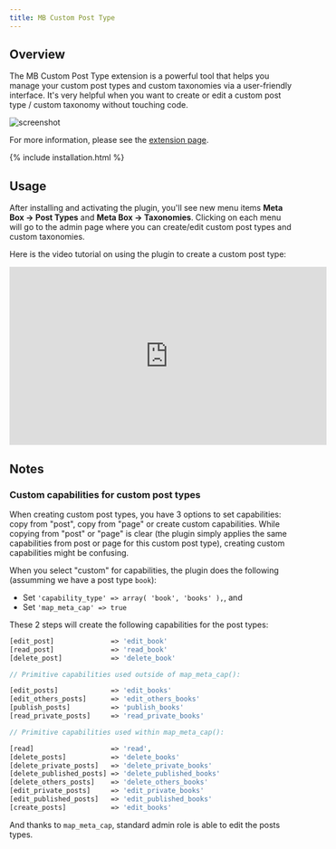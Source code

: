 ```yaml
---
title: MB Custom Post Type
---
```


## Overview

The MB Custom Post Type extension is a powerful tool that helps you manage your custom post types and custom taxonomies via a user-friendly interface. It's very helpful when you want to create or edit a custom post type / custom taxonomy without touching code.

![screenshot](https://ps.w.org/mb-custom-post-type/assets/screenshot-2.png)

For more information, please see the [extension page](https://metabox.io/plugins/custom-post-type/).

{% include installation.html %}

## Usage

After installing and activating the plugin, you'll see new menu items **Meta Box &rarr; Post Types** and **Meta Box &rarr; Taxonomies**. Clicking on each menu will go to the admin page where you can create/edit custom post types and custom taxonomies.

Here is the video tutorial on using the plugin to create a custom post type:

<iframe width="560" height="315" src="https://www.youtube.com/embed/9c4w5zdeTJI" frameborder="0" allow="accelerometer; autoplay; encrypted-media; gyroscope; picture-in-picture" allowfullscreen></iframe>

## Notes

### Custom capabilities for custom post types

When creating custom post types, you have 3 options to set capabilities: copy from "post", copy from "page" or create custom capabilities. While copying from "post" or "page" is clear (the plugin simply applies the same capabilities from post or page for this custom post type), creating custom capabilities might be confusing.

When you select "custom" for capabilities, the plugin does the following (assumming we have a post type `book`):

- Set `'capability_type' => array( 'book', 'books' ),`, and
- Set `'map_meta_cap' => true`

These 2 steps will create the following capabilities for the post types:

```php
[edit_post]              => 'edit_book'
[read_post]              => 'read_book'
[delete_post]            => 'delete_book'

// Primitive capabilities used outside of map_meta_cap():

[edit_posts]             => 'edit_books'
[edit_others_posts]      => 'edit_others_books'
[publish_posts]          => 'publish_books'
[read_private_posts]     => 'read_private_books'

// Primitive capabilities used within map_meta_cap():

[read]                   => 'read',
[delete_posts]           => 'delete_books'
[delete_private_posts]   => 'delete_private_books'
[delete_published_posts] => 'delete_published_books'
[delete_others_posts]    => 'delete_others_books'
[edit_private_posts]     => 'edit_private_books'
[edit_published_posts]   => 'edit_published_books'
[create_posts]           => 'edit_books'
```

And thanks to `map_meta_cap`, standard admin role is able to edit the posts types.
